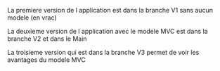 La premiere version de l application est dans la branche V1 sans aucun modele (en vrac)

La deuxieme version de l application avec le modele MVC est dans la branche V2 et dans le Main

La troisieme version qui est dans la branche V3 permet de voir les avantages du modele MVC
